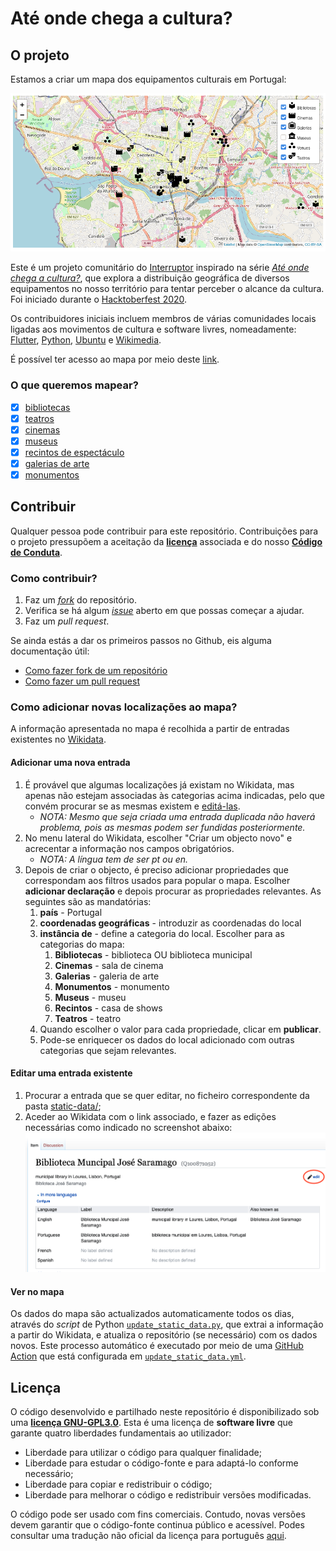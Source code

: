 # Até onde chega a cultura?

## O projeto

Estamos a criar um mapa dos equipamentos culturais em Portugal:

[![mapa-exemplo](./assets/screenshots/screenshot-1.png)](./mapa)

Este é um projeto comunitário do [Interruptor](https://interruptor.pt/) inspirado na série *[Até onde chega a cultura?](https://interruptor.pt/podcasts/interruptor)*, que explora a distribuição geográfica de diversos equipamentos no nosso território para tentar perceber o alcance da cultura. Foi iniciado durante o [Hacktoberfest 2020](https://interruptor.pt/artigos/interruptor-x-hacktoberfest).

Os contribuidores iniciais incluem membros de várias comunidades locais ligadas aos movimentos de cultura e software livres, nomeadamente: [Flutter](https://github.com/FlutterPortugal), [Python](https://python.pt/), [Ubuntu](https://ubuntu-pt.org/) e [Wikimedia](https://pt.wikimedia.org/wiki/Wikimedia_Portugal).

É possível ter acesso ao mapa por meio deste [link](./mapa).

### O que queremos mapear?

- [x] [bibliotecas](./mapa?categories=bibliotecas)
- [x] [teatros](./mapa?categories=teatros)
- [x] [cinemas](./mapa?categories=cinemas)
- [x] [museus](./mapa?categories=museus)
- [x] [recintos de espectáculo](./mapa?categories=recintos)
- [x] [galerias de arte](./mapa?categories=galerias)
- [x] [monumentos](./mapa?categories=monumentos)

## Contribuir

Qualquer pessoa pode contribuir para este repositório. Contribuições para o projeto pressupõem a aceitação da **[licença](LICENSE)** associada e do nosso **[Código de Conduta](code_of_conduct.md)**.

### Como contribuir?

1. Faz um *[fork](https://github.com/InterruptorPt/ate-onde-chega-cultura/fork)* do repositório.
2. Verifica se há algum *[issue](https://github.com/InterruptorPt/ate-onde-chega-cultura/issues)* aberto em que possas começar a ajudar.
3. Faz um *pull request*.

Se ainda estás a dar os primeiros passos no Github, eis alguma documentação útil:

- [Como fazer fork de um repositório](https://docs.github.com/en/free-pro-team@latest/github/getting-started-with-github/fork-a-repo)
- [Como fazer um pull request](https://docs.github.com/pt/free-pro-team@latest/github/collaborating-with-issues-and-pull-requests/creating-a-pull-request)

### Como adicionar novas localizações ao mapa?

A informação apresentada no mapa é recolhida a partir de entradas existentes no [Wikidata](https://www.wikidata.org).

#### Adicionar uma nova entrada

1. É provável que algumas localizações já existam no Wikidata, mas apenas não estejam associadas às categorias acima indicadas, pelo que convém procurar se as mesmas existem e [editá-las](#Editar-uma-entrada-existente).
   - *NOTA: Mesmo que seja criada uma entrada duplicada não haverá problema, pois as mesmas podem ser fundidas posteriormente.*
2. No menu lateral do Wikidata, escolher "Criar um objecto novo" e acrecentar a informação nos campos obrigatórios.
   - *NOTA: A língua tem de ser pt ou en.*
3. Depois de criar o objecto, é preciso adicionar propriedades que correspondam aos filtros usados para popular o mapa. Escolher **adicionar declaração** e depois procurar as propriedades relevantes. As seguintes são as mandatórias:
   1. **país** - Portugal
   2. **coordenadas geográficas** - introduzir as coordenadas do local
   3. **instância de** - define a categoria do local. Escolher para as categorias do mapa:
      1. **Bibliotecas** - biblioteca OU biblioteca municipal
      2. **Cinemas** - sala de cinema
      3. **Galerias** - galeria de arte
      4. **Monumentos** - monumento
      5. **Museus** - museu
      6. **Recintos** - casa de shows
      7. **Teatros** - teatro
   4. Quando escolher o valor para cada propriedade, clicar em **publicar**.
   5. Pode-se enriquecer os dados do local adicionado com outras categorias que sejam relevantes.

#### Editar uma entrada existente

1. Procurar a entrada que se quer editar, no ficheiro correspondente da pasta [static-data/](./tree/master/static-data);
2. Aceder ao Wikidata com o link associado, e fazer as edições necessárias como indicado no screenshot abaixo:
   ![exemplo-de-menu-edit](./assets/screenshots/edit-entry-on-wikidata.png)

#### Ver no mapa

Os dados do mapa são actualizados automaticamente todos os dias, através do *script* de Python [`update_static_data.py`](scripts/update_static_data.py), que extrai a informação a partir do Wikidata, e atualiza o repositório (se necessário) com os dados novos. Este processo automático é executado por meio de uma [GitHub Action](https://github.com/features/actions) que está configurada em [`update_static_data.yml`](.github/workflows/update_static_data.yml).

## Licença

O código desenvolvido e partilhado neste repositório é disponibilizado sob uma **[licença GNU-GPL3.0](LICENSE)**. Esta é uma licença de **software livre** que garante quatro liberdades fundamentais ao utilizador:

- Liberdade para utilizar o código para qualquer finalidade;
- Liberdade para estudar o código-fonte e para adaptá-lo conforme necessário;
- Liberdade para copiar e redistribuir o código;
- Liberdade para melhorar o código e redistribuir versões modificadas.

O código pode ser usado com fins comerciais. Contudo, novas versões devem garantir que o código-fonte continua público e acessível.
Podes consultar uma tradução não oficial da licença para português [aqui](http://licencas.softwarelivre.org/gpl-3.0.pt-br.html).
